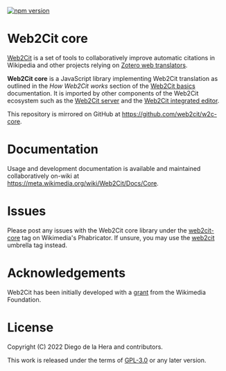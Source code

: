 [![npm version](https://badge.fury.io/js/web2cit.svg)](https://badge.fury.io/js/web2cit)

# Web2Cit core

[Web2Cit](https://meta.wikimedia.org/wiki/Web2Cit) is a set of tools to
collaboratively improve automatic citations in Wikipedia and other projects
relying on
[Zotero web translators](https://www.zotero.org/support/dev/translators/coding).

**Web2Cit core** is a JavaScript library implementing Web2Cit translation as
outlined in the *How Web2Cit works* section of the
[Web2Cit basics](https://meta.wikimedia.org/wiki/Web2Cit/Docs/Basics)
documentation. It is imported by other components of the Web2Cit ecosystem such
as the [Web2Cit server](https://gitlab.wikimedia.org/diegodlh/w2c-server) and
the
[Web2Cit integrated editor](https://gitlab.wikimedia.org/diegodlh/w2c-editor).

This repository is mirrored on GitHub at https://github.com/web2cit/w2c-core.

# Documentation

Usage and development documentation is available and maintained collaboratively
on-wiki at https://meta.wikimedia.org/wiki/Web2Cit/Docs/Core.

# Issues

Please post any issues with the Web2Cit core library under the
[web2cit-core](https://phabricator.wikimedia.org/tag/web2cit-core/) tag
on Wikimedia's Phabricator. If unsure, you may use the
[web2cit](https://phabricator.wikimedia.org/tag/web2cit/) umbrella tag instead.

# Acknowledgements

Web2Cit has been initially developed with a
[grant](https://meta.wikimedia.org/wiki/Grants:Project/Diegodlh/Web2Cit:_Visual_Editor_for_Citoid_Web_Translators) from the Wikimedia Foundation.

# License
Copyright (C) 2022 Diego de la Hera and contributors.

This work is released under the terms of
[GPL-3.0](https://www.gnu.org/licenses/gpl-3.0.html) or any later version.